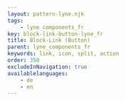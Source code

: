 ```yaml
---
layout: pattern-lyne.njk
tags: 
    - lyne_components_fr
key: block-link-button-lyne_fr
title: Block-Link (Button)
parent: lyne_components_fr
keywords: link, icon, split, action
order: 350
excludeInNavigation: true
availablelanguages: 
    - de
    - en
---
```

